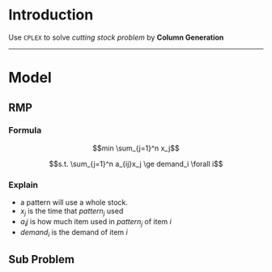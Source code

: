 # Introduction
Use `CPLEX` to solve *cutting stock problem* by **Column Generation**

---
# Model
## RMP
### Formula
$$min \sum_{j=1}^n x_j$$

$$s.t. \sum_{j=1}^n a_{ij}x_j \ge demand_i \forall i$$
### Explain
- a pattern will use a whole stock.
- $x_j$ is the time that $pattern_j$ used
- $a_ij$ is how much item used in $pattern_j$ of item $i$
- $demand_i$ is the demand of item $i$






## Sub Problem